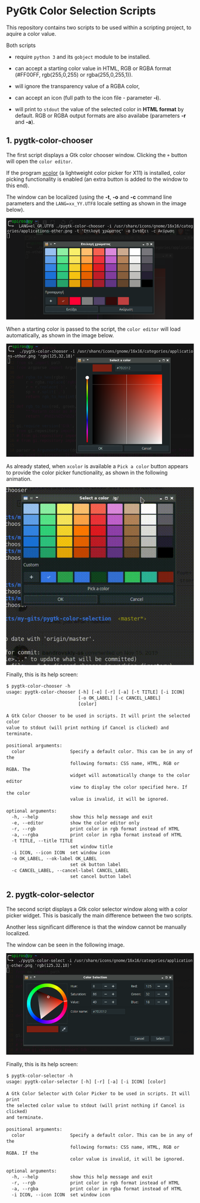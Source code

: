 # PyGtk Color Selection Scripts

This repository contains two scripts to be used within a scripting project, to aquire a color value.

Both scripts
- require `python 3` and its `gobject` module to be installed.

- can accept a starting color value in HTML, RGB or RGBA format (#FF00FF, rgb(255,0,255) or rgba(255,0,255,1)).

- will ignore the transparency value of a RGBA color,

- can accept an icon (full path to the icon file - parameter **-i**).

- will print to `stdout` the value of the selected color in **HTML format** by default. RGB or RGBA output formats are also availabe (parameters **-r** and **-a**).

## 1. pygtk-color-chooser

The first script displays a Gtk color chooser window. Clicking the `+` button will open the `color editor`.

If the program [xcolor](https://github.com/Soft/xcolor) (a lightweight color picker for X11) is installed, color picking functionality is enabled (an extra button is added to the window to this end).

The window can be localized (using the **-t**, **-o** and **-c** command line parameters and the `LANG=xx_YY.UTF8` locale setting as shown in the image below).

![pygtk-color-chooser.png](pygtk-color-chooser.png)

When a starting color is passed to the script, the `color editor` will load automatically, as shown in the image below.

![pygtk-color-chooser-editor.png](pygtk-color-chooser-editor.png)

As already stated, when `xcolor` is available a `Pick a color` button appears to provide the color picker functionality, as shown in the following animation.

![pygtk-color-chooser-xcolor.gif](pygtk-color-chooser-xcolor.gif)

Finally, this is its help screen:

```
$ pygtk-color-chooser -h
usage: pygtk-color-chooser [-h] [-e] [-r] [-a] [-t TITLE] [-i ICON]
                           [-o OK_LABEL] [-c CANCEL_LABEL]
                           [color]

A Gtk Color Chooser to be used in scripts. It will print the selected color
value to stdout (will print nothing if Cancel is clicked) and terminate.

positional arguments:
  color                 Specify a default color. This can be in any of the
                        following formats: CSS name, HTML, RGB or RGBA. The
                        widget will automatically change to the color editor
                        view to display the color specified here. If the color
                        value is invalid, it will be ignored.

optional arguments:
  -h, --help            show this help message and exit
  -e, --editor          show the color editor only
  -r, --rgb             print color in rgb format instead of HTML
  -a, --rgba            print color in rgba format instead of HTML
  -t TITLE, --title TITLE
                        set window title
  -i ICON, --icon ICON  set window icon
  -o OK_LABEL, --ok-label OK_LABEL
                        set ok button label
  -c CANCEL_LABEL, --cancel-label CANCEL_LABEL
                        set cancel button label
```


## 2. pygtk-color-selector

The second  script displays a Gtk color selector window along with a color picker widget. This is basically the main difference between the two scripts.

Another less significant difference is that the window cannot be manually localized.

The window can be seen in the following image.

![pygtk-color-selector.png](pygtk-color-selector.png)

Finally, this is its help screen:

```
$ pygtk-color-selector -h
usage: pygtk-color-selector [-h] [-r] [-a] [-i ICON] [color]

A Gtk Color Selector with Color Picker to be used in scripts. It will print
the selected color value to stdout (will print nothing if Cancel is clicked)
and terminate.

positional arguments:
  color                 Specify a default color. This can be in any of the
                        following formats: CSS name, HTML, RGB or RGBA. If the
                        color value is invalid, it will be ignored.

optional arguments:
  -h, --help            show this help message and exit
  -r, --rgb             print color in rgb format instead of HTML
  -a, --rgba            print color in rgba format instead of HTML
  -i ICON, --icon ICON  set window icon
```
